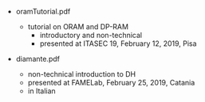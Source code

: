 
* oramTutorial.pdf
    * tutorial on ORAM and DP-RAM
        * introductory and non-technical
        * presented at ITASEC 19, February 12, 2019, Pisa

* diamante.pdf
    * non-technical introduction to DH
    * presented at FAMELab, February 25, 2019, Catania
    * in Italian



